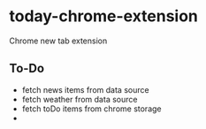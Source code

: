 # today-chrome-extension
Chrome new tab extension

## To-Do
- fetch news items from data source
- fetch weather from data source
- fetch toDo items from chrome storage
- 
